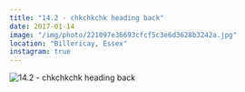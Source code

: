 ```yaml
---
title: "14.2 - chkchkchk heading back"
date: 2017-01-14
image: "/img/photo/221097e36693cfcf5c3e6d3628b3242a.jpg"
location: "Billericay, Essex"
instagram: true
---
```


![14.2 - chkchkchk heading back](/img/photo/221097e36693cfcf5c3e6d3628b3242a.jpg)
